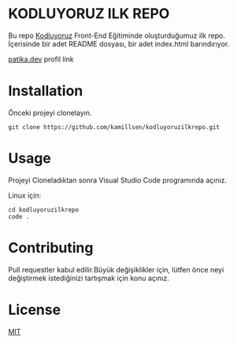 # KODLUYORUZ ILK REPO
Bu repo [Kodluyoruz](https://www.kodluyoruz.org/) Front-End Eğitiminde oluşturduğumuz ilk repo. İçerisinde bir adet README dosyası, bir adet index.html barındırıyor.

[patika.dev](https://app.patika.dev/kamillsen) profil link


# Installation
Önceki projeyi clonelayın.

```
git clone https://github.com/kamillsen/kodluyoruzilkrepo.git
```

# Usage 

Projeyi Cloneladıktan sonra Visual Studio Code programında açınız.

Linux için:

```
cd kodluyoruzilkrepo
code .
```

# Contributing

Pull requestler kabul edilir.Büyük değişiklikler için, lütfen önce neyi değiştirmek istediğinizi tartışmak için konu açınız.

# License 

[MIT]()
